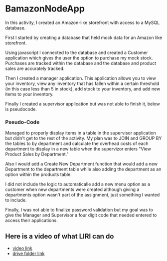 # BamazonNodeApp

In this activity, I created an Amazon-like storefront with access to a MySQL database.

First I started by creating a database that held mock data for an Amazon like storefront.

Using javascript I connected to the database and created a Customer application which gives the user the option to purchase my mock stock.
Purchases are tracked within the database and the database and product sales are accurately tracked. 


Then I created a manager application.
This application allows you to view your inventory, view any inventory that has fallen within a certain threshold (in this case less than 5 in stock), add stock to your inventory, and add new items to your inventory. 

Finally I created a supervisor application but was not able to finish it, below is pseudocode. 

### Pseudo-Code
Managed to properly display items in a table in the supervisor application but didn't get to the rest of the activity. 
My plan was to JOIN and GROUP BY the tables to by department and calculate the overhead costs of each department to display in a new table 
when the supervizor enters "View Product Sales by Department."

Also I would add a Create New Department function that would add a new Department to the department table while also adding the department as an option
within the products table. 

I did not include the logic to automaticalle add a new menu option as a customer when new departments were created although giving a departments
option wasn't part of the assignment, just something I wanted to include.

Finally, I was not able to finalize password validation but my goal was to give the Manager and Supervisor a four digit code that needed entered to access their applications.

## Here is a video of what LIRI can do

* [video link](https://drive.google.com/open?id=1lPMYoeUl7HlG227Y5YaY2pB4gBXNZ0PV)
* [drive folder link](https://drive.google.com/drive/folders/1mYUqiRUNfLfbetASjCji672jmaJhdAh9?usp=sharing)


